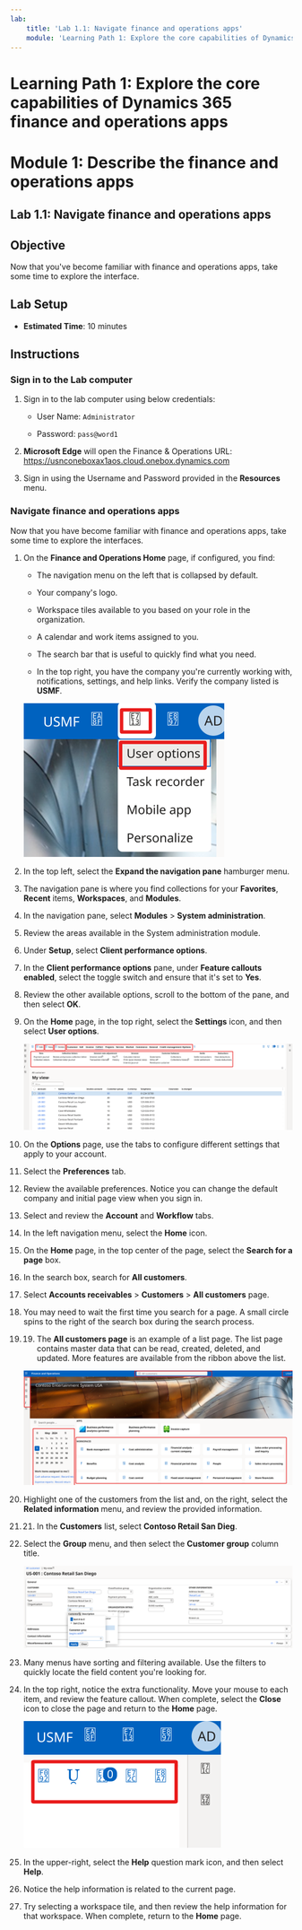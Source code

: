 ```yaml
---
lab:
    title: 'Lab 1.1: Navigate finance and operations apps'
    module: 'Learning Path 1: Explore the core capabilities of Dynamics 365 finance and operations apps'
---
```


# Learning Path 1: Explore the core capabilities of Dynamics 365 finance and operations apps
# Module 1: Describe the finance and operations apps

## Lab 1.1: Navigate finance and operations apps

## Objective

Now that you've become familiar with finance and operations apps, take some time to explore the interface.

## Lab Setup

- **Estimated Time**: 10 minutes

## Instructions

### Sign in to the Lab computer

1.  Sign in to the lab computer using below credentials:

    - User Name: `Administrator`

    - Password: `pass@word1`

1.  **Microsoft Edge** will open the Finance & Operations URL: <https://usnconeboxax1aos.cloud.onebox.dynamics.com>

1.  Sign in using the Username and Password provided in the **Resources** menu. 


### Navigate finance and operations apps

Now that you have become familiar with finance and operations apps, take some time to explore the interfaces.

1.  On the **Finance and Operations Home** page, if configured, you find:

	- The navigation menu on the left that is collapsed by default.

	- Your company's logo.

	- Workspace tiles available to you based on your role in the organization.

	- A calendar and work items assigned to you.

	- The search bar that is useful to quickly find what you need.

	- In the top right, you have the company you're currently working with, notifications, settings, and help links. Verify the company listed is **USMF**.

    ![Screenshot of the Dynamics 365 Finance and Operations home page with areas highlighted.](./media/01-explore-the-core-capabilities-of-dynamics-365-finance-and-operations-apps-14.svg)
2.  In the top left, select the **Expand the navigation pane** hamburger menu.

3.  The navigation pane is where you find collections for your **Favorites**, **Recent** items, **Workspaces**, and **Modules**.

4.  In the navigation pane, select **Modules** > **System administration**.

5.  Review the areas available in the System administration module.

6.  Under **Setup**, select **Client performance options**.

7.  In the **Client performance options** pane, under **Feature callouts enabled**, select the toggle switch and ensure that it's set to **Yes**.

8.  Review the other available options, scroll to the bottom of the pane, and then select **OK**.

9.  On the **Home** page, in the top right, select the **Settings** icon, and then select **User options**.

    ![Screenshot of the Settings icon and User options dropdown list.](./media/01-explore-the-core-capabilities-of-dynamics-365-finance-and-operations-apps-15.svg)

10. On the **Options** page, use the tabs to configure different settings that apply to your account.

11. Select the **Preferences** tab.

12. Review the available preferences. Notice you can change the default company and initial page view when you sign in.

13. Select and review the **Account** and **Workflow** tabs.

14. In the left navigation menu, select the **Home** icon.

15. On the **Home** page, in the top center of the page, select the **Search for a page** box.

16. In the search box, search for **All customers**.

17. Select **Accounts receivables** > **Customers** > **All customers** page. 

18. You may need to wait the first time you search for a page. A small circle spins to the right of the search box during the search process.

19. 19.	The **All customers page** is an example of a list page. The list page contains master data that can be read, created, deleted, and updated. More features are available from the ribbon above the list.

    ![Screenshot of the All vendor list with menu features highlighted.](./media/01-explore-the-core-capabilities-of-dynamics-365-finance-and-operations-apps-13.svg)

20. Highlight one of the customers from the list and, on the right, select the **Related information** menu, and review the provided information.

21. 21.	In the **Customers** list, select **Contoso Retail San Dieg**.

22. Select the **Group** menu, and then select the **Customer group** column title.

    ![Screenshot of the CUstomer group for ContosoRetail San Diego.](./media/01-explore-the-core-capabilities-of-dynamics-365-finance-and-operations-apps-16.svg)

23. Many menus have sorting and filtering available. Use the filters to quickly locate the field content you're looking for.

24. In the top right, notice the extra functionality. Move your mouse to each item, and review the feature callout. When complete, select the **Close** icon to close the page and return to the **Home** page.

    ![Screenshot of the List page upper-right menu showing additional features for connecting to Power Apps, Office apps, Document attachment Refresh page, Open in new window, and Close buttons.](./media/01-explore-the-core-capabilities-of-dynamics-365-finance-and-operations-apps-17.svg)

25. In the upper-right, select the **Help** question mark icon, and then select **Help**.

26. Notice the help information is related to the current page.

27. Try selecting a workspace tile, and then review the help information for that workspace. When complete, return to the **Home** page.

